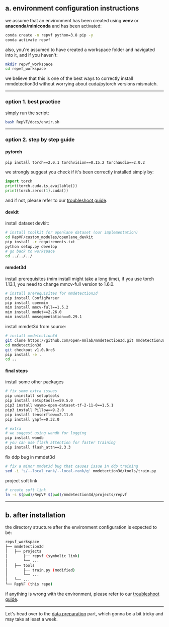 ## a. environment configuration instructions

we assume that an environment has been created using **venv** or **anaconda/miniconda** and has been activated:

```bash
conda create -n repvf python=3.8 pip -y
conda activate repvf
```

also, you're assumed to have created a workspace folder and navigated into it, and if you haven't:

```bash
mkdir repvf_workspace
cd repvf_workspace
```

we believe that this is one of the best ways to correctly install mmdetection3d without worrying about cuda/pytorch versions mismatch.

---

### option 1. best practice

simply run the script:

```bash
bash RepVF/docs/envir.sh
```

---

### option 2. step by step guide

#### pytorch

```bash
pip install torch==2.0.1 torchvision==0.15.2 torchaudio==2.0.2
```

we strongly suggest you check if it's been correctly installed simply by:

```python
import torch
print(torch.cuda.is_available())
print(torch.zeros(1).cuda())
```

and if not, please refer to our [troubleshoot guide](tourbleshoot.md).

#### devkit

install dataset devkit:

```bash
# install toolkit for openlane dataset (our implementation)
cd RepVF/custom_modules/openlane_devkit
pip install -r requirements.txt
python setup.py develop
# go back to workspace
cd ../../../
```

#### mmdet3d

install prerequisites (mim install might take a long time), if you use torch 1.13.1, you need to change mmcv-full version to 1.6.0.

```bash
# install prerequisites for mmdetection3d
pip install ConfigParser
pip install openmim
mim install mmcv-full==1.5.2
mim install mmdet==2.26.0
mim install mmsegmentation==0.29.1
```

install mmdet3d from source:

```bash
# install mmdetection3d
git clone https://github.com/open-mmlab/mmdetection3d.git mmdetection3d
cd mmdetection3d
git checkout v1.0.0rc6
pip install -e .
cd ..
```

#### final steps

install some other packages

```bash
# fix some extra issues
pip uninstall setuptools
pip install setuptools==59.5.0
pip3 install waymo-open-dataset-tf-2-11-0==1.5.1
pip3 install Pillow==9.2.0
pip install tensorflow==2.11.0
pip install yapf==0.32.0

# extra
# we suggest using wandb for logging
pip install wandb 
# you can use flash attention for faster training
pip install flash_attn==2.3.3
```

fix ddp bug in mmdet3d

```bash
# fix a minor mmdet3d bug that causes issue in ddp training
sed -i 's/--local_rank/--local-rank/g' mmdetection3d/tools/train.py
```

project soft link

```bash
# create soft link
ln -s $(pwd)/RepVF $(pwd)/mmdetection3d/projects/repvf
```

---

## b. after installation

the directory structure after the environment configuration is expected to be:

```bash
repvf_workspace
├── mmdetection3d
│   ├── projects
│       ├── repvf (symbolic link)
│       └── ...
│   ├── tools
│       ├── train.py (modified)
│       └── ...
│   └── ...
└── RepVF (this repo)

```

if anything is wrong with the environment, please refer to our [troubleshoot guide](troubleshoot.md).

---

Let's head over to the [data preparation](data.md) part, which gonna be a bit tricky and may take at least a week.
